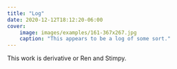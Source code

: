 ```yaml
---
title: "Log"
date: 2020-12-12T18:12:20-06:00
cover:
    image: images/examples/161-367x267.jpg
    caption: "This appears to be a log of some sort."
---
```


This work is derivative or Ren and Stimpy.
